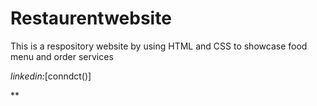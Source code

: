# Restaurentwebsite
This is a respository website by using HTML and CSS to showcase  food menu and order services

*linkedin:*[conndct()]


**
